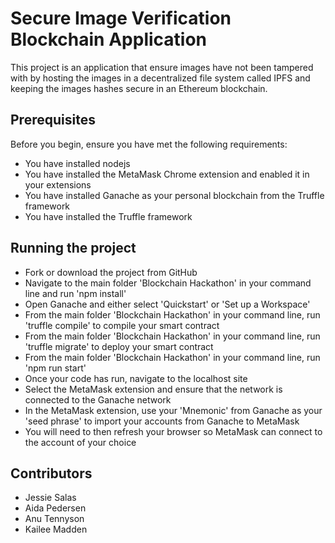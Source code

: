 ﻿# Secure Image Verification Blockchain Application

This project is an application that ensure images have not been tampered with by hosting the images in a decentralized file system called IPFS and keeping the images hashes secure in an Ethereum blockchain.


## Prerequisites

Before you begin, ensure you have met the following requirements:
* You have installed nodejs
* You have installed the MetaMask Chrome extension and enabled it in your extensions
* You have installed Ganache as your personal blockchain from the Truffle framework
* You have installed the Truffle framework 


## Running the project 

* Fork or download the project from GitHub
* Navigate to the main folder 'Blockchain Hackathon' in your command line and run 'npm install'
* Open Ganache and either select 'Quickstart' or 'Set up a Workspace'
* From the main folder 'Blockchain Hackathon' in your command line, run 'truffle compile' to compile your smart contract
* From the main folder 'Blockchain Hackathon' in your command line, run 'truffle migrate' to deploy your smart contract
* From the main folder 'Blockchain Hackathon' in your command line, run 'npm run start'
* Once your code has run, navigate to the localhost site
* Select the MetaMask extension and ensure that the network is connected to the Ganache network
* In the MetaMask extension, use your 'Mnemonic' from Ganache as your 'seed phrase' to import your accounts from Ganache to MetaMask
* You will need to then refresh your browser so MetaMask can connect to the account of your choice


## Contributors

* Jessie Salas
* Aida Pedersen
* Anu Tennyson
* Kailee Madden
